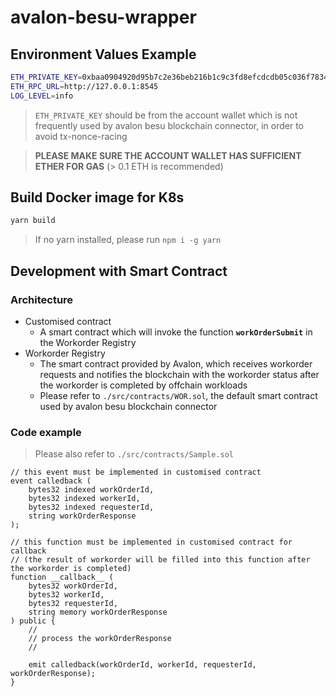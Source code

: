 # avalon-besu-wrapper

## Environment Values Example

```sh
ETH_PRIVATE_KEY=0xbaa0904920d95b7c2e36beb216b1c9c3fd8efcdcdb05c036f7834215afb01c17
ETH_RPC_URL=http://127.0.0.1:8545
LOG_LEVEL=info
```

> `ETH_PRIVATE_KEY` should be from the account wallet which is not frequently used by avalon besu blockchain connector, in order to avoid tx-nonce-racing

> **PLEASE MAKE SURE THE ACCOUNT WALLET HAS SUFFICIENT ETHER FOR GAS** (> 0.1 ETH is recommended)

## Build Docker image for K8s

```sh
yarn build
```

> If no yarn installed, please run `npm i -g yarn`

## Development with Smart Contract

### Architecture

- Customised contract
  - A smart contract which will invoke the function **`workOrderSubmit`** in the Workorder Registry
- Workorder Registry
  - The smart contract provided by Avalon, which receives workorder requests and notifies the blockchain with the workorder status after the workorder is completed by offchain workloads
  - Please refer to `./src/contracts/WOR.sol`, the default smart contract used by avalon besu blockchain connector

### Code example

> Please also refer to `./src/contracts/Sample.sol`

```solidity
// this event must be implemented in customised contract
event calledback (
    bytes32 indexed workOrderId,
    bytes32 indexed workerId,
    bytes32 indexed requesterId,
    string workOrderResponse
);

// this function must be implemented in customised contract for callback
// (the result of workorder will be filled into this function after the workorder is completed)
function __callback__ (
    bytes32 workOrderId,
    bytes32 workerId,
    bytes32 requesterId,
    string memory workOrderResponse
) public {
    //
    // process the workOrderResponse
    //

    emit calledback(workOrderId, workerId, requesterId, workOrderResponse);
}
```
